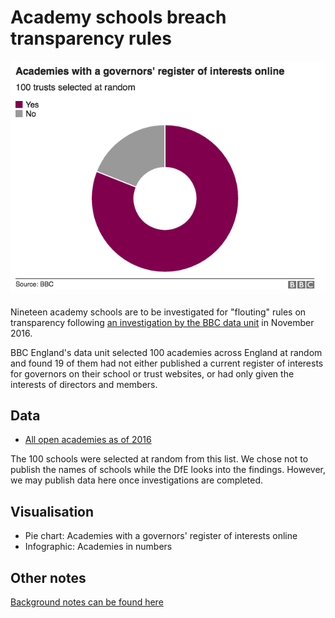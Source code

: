 # Academy schools breach transparency rules

![](https://raw.githubusercontent.com/BBC-Data-Unit/academytransparency/master/academytransparency.png)

Nineteen academy schools are to be investigated for "flouting" rules on transparency following [an investigation by the BBC data unit](http://www.bbc.co.uk/news/uk-england-37620007) in November 2016.

BBC England's data unit selected 100 academies across England at random and found 19 of them had not either published a current register of interests for governors on their school or trust websites, or had only given the interests of directors and members.

## Data

* [All open academies as of 2016](https://github.com/BBC-Data-Unit/academytransparency/blob/master/Open%20academies%20at%202016.csv)

The 100 schools were selected at random from this list. We chose not to publish the names of schools while the DfE looks into the findings. However, we may publish data here once investigations are completed.

## Visualisation

* Pie chart: Academies with a governors' register of interests online
* Infographic: Academies in numbers

## Other notes

[Background notes can be found here](https://github.com/BBC-Data-Unit/academytransparency/blob/master/notes.md)

